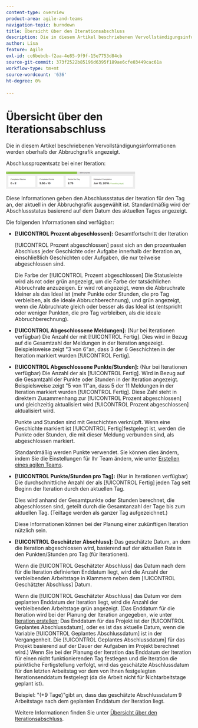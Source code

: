 ```yaml
---
content-type: overview
product-area: agile-and-teams
navigation-topic: burndown
title: Übersicht über den Iterationsabschluss
description: Die in diesem Artikel beschriebenen Vervollständigungsinformationen werden oberhalb der Abbruchgrafik angezeigt.
author: Lisa
feature: Agile
exl-id: cc6bebdb-f2aa-4e85-9f9f-15e7753d84cb
source-git-commit: 373f2522b85196d6395f189ae6cfe03449cac61a
workflow-type: tm+mt
source-wordcount: '636'
ht-degree: 0%

---
```


# Übersicht über den Iterationsabschluss

Die in diesem Artikel beschriebenen Vervollständigungsinformationen werden oberhalb der Abbruchgrafik angezeigt.

Abschlussprozentsatz bei einer Iteration:

![](assets/burndown-percentcomplete-350x47.png)

Diese Informationen geben den Abschlussstatus der Iteration für den Tag an, der aktuell in der Abbruchgrafik ausgewählt ist. Standardmäßig wird der Abschlussstatus basierend auf dem Datum des aktuellen Tages angezeigt.

Die folgenden Informationen sind verfügbar:

* **[!UICONTROL Prozent abgeschlossen]:** Gesamtfortschritt der Iteration

   [!UICONTROL Prozent abgeschlossen] passt sich an den prozentualen Abschluss jeder Geschichte oder Aufgabe innerhalb der Iteration an, einschließlich Geschichten oder Aufgaben, die nur teilweise abgeschlossen sind.

   Die Farbe der [!UICONTROL Prozent abgeschlossen] Die Statusleiste wird als rot oder grün angezeigt, um die Farbe der tatsächlichen Abbruchrate anzuzeigen. Er wird rot angezeigt, wenn die Abbruchrate kleiner als das Ideal ist (mehr Punkte oder Stunden, die pro Tag verbleiben, als die ideale Abbruchberechnung), und grün angezeigt, wenn die Abbruchrate gleich oder besser als das Ideal ist (entspricht oder weniger Punkten, die pro Tag verbleiben, als die ideale Abbruchberechnung).

* **[!UICONTROL Abgeschlossene Meldungen]:** (Nur bei Iterationen verfügbar) Die Anzahl der mit [!UICONTROL Fertig]. Dies wird in Bezug auf die Gesamtzahl der Meldungen in der Iteration angezeigt. Beispielsweise zeigt &quot;3 von 6&quot;an, dass 3 der 6 Geschichten in der Iteration markiert wurden [!UICONTROL Fertig].
* **[!UICONTROL Abgeschlossene Punkte/Stunden]:** (Nur bei Iterationen verfügbar) Die Anzahl der als [!UICONTROL Fertig]. Wird in Bezug auf die Gesamtzahl der Punkte oder Stunden in der Iteration angezeigt. Beispielsweise zeigt &quot;5 von 11&quot;an, dass 5 der 11 Meldungen in der Iteration markiert wurden [!UICONTROL Fertig]. Diese Zahl steht in direktem Zusammenhang zur [!UICONTROL Prozent abgeschlossen] und gleichzeitig aktualisiert wird [!UICONTROL Prozent abgeschlossen] aktualisiert wird.

   Punkte und Stunden sind mit Geschichten verknüpft. Wenn eine Geschichte markiert ist [!UICONTROL Fertig]festgelegt ist, werden die Punkte oder Stunden, die mit dieser Meldung verbunden sind, als abgeschlossen markiert.

   Standardmäßig werden Punkte verwendet. Sie können dies ändern, indem Sie die Einstellungen für Ihr Team ändern, wie unter [Erstellen eines agilen Teams](../../../agile/get-started-with-agile-in-workfront/create-an-agile-team.md).

* **[!UICONTROL Punkte/Stunden pro Tag]:** (Nur in Iterationen verfügbar) Die durchschnittliche Anzahl der als [!UICONTROL Fertig] jeden Tag seit Beginn der Iteration durch den aktuellen Tag.

   Dies wird anhand der Gesamtpunkte oder Stunden berechnet, die abgeschlossen sind, geteilt durch die Gesamtanzahl der Tage bis zum aktuellen Tag. (Teiltage werden als ganzer Tag aufgezeichnet.)

   Diese Informationen können bei der Planung einer zukünftigen Iteration nützlich sein.

* **[!UICONTROL Geschätzter Abschluss]:** Das geschätzte Datum, an dem die Iteration abgeschlossen wird, basierend auf der aktuellen Rate in den Punkten/Stunden pro Tag (für Iterationen).

   Wenn die [!UICONTROL Geschätzter Abschluss] das Datum nach dem für die Iteration definierten Enddatum liegt, wird die Anzahl der verbleibenden Arbeitstage in Klammern neben dem [!UICONTROL Geschätzter Abschluss] Datum.

   Wenn die [!UICONTROL Geschätzter Abschluss] das Datum vor dem geplanten Enddatum der Iteration liegt, wird die Anzahl der verbleibenden Arbeitstage grün angezeigt. (Das Enddatum für die Iteration wird bei der Planung der Iteration angegeben, wie unter [Iteration erstellen](../../../agile/use-scrum-in-an-agile-team/iterations/create-an-iteration.md); Das Enddatum für das Projekt ist der [!UICONTROL Geplantes Abschlussdatum], oder es ist das aktuelle Datum, wenn die Variable [!UICONTROL Geplantes Abschlussdatum] ist in der Vergangenheit. Die [!UICONTROL Geplantes Abschlussdatum] für das Projekt basierend auf der Dauer der Aufgaben im Projekt berechnet wird.) Wenn Sie bei der Planung der Iteration das Enddatum der Iteration für einen nicht funktionierenden Tag festlegen und die Iteration die pünktliche Fertigstellung verfolgt, wird das geschätzte Abschlussdatum für den letzten Arbeitstag vor dem von Ihnen festgelegten Iterationsenddatum festgelegt (da die Arbeit nicht für Nichtarbeitstage geplant ist).

   Beispiel: &quot;(+9 Tage)&quot;gibt an, dass das geschätzte Abschlussdatum 9 Arbeitstage nach dem geplanten Enddatum der Iteration liegt.

   Weitere Informationen finden Sie unter [Übersicht über den Iterationsabschluss](#Understanding-How-Days-Off-Affect-the-Burndown-Chart).
